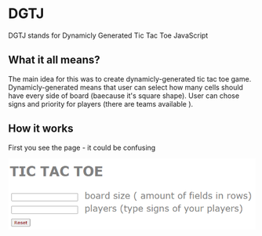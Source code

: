 # DGTJ

DGTJ stands for Dynamicly Generated Tic Tac Toe JavaScript

## What it all means?

The main idea for this was to create dynamicly-generated tic tac toe game. Dynamicly-generated means that user can select how many cells should have every side of board (baecause it's square shape). User can chose signs and priority for players (there are teams available ).

## How it works

First you see the page - it could be confusing

![PageLook](https://github.com/KacperCedro/DGTJ/blob/main/TicTacToeJs/mainPageLook.png?raw=true)
